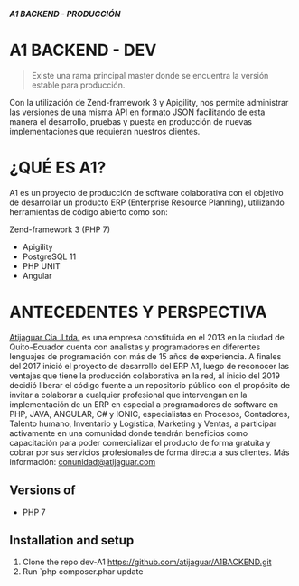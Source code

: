 ***A1 BACKEND - PRODUCCIÓN***

# A1 BACKEND - DEV

> Existe una rama principal master donde se encuentra la versión estable para producción.

Con la utilización de Zend-framework 3 y Apigility, nos permite administrar las versiones de una misma API en formato JSON facilitando de esta manera el desarrollo, pruebas y puesta en producción de nuevas implementaciones que requieran nuestros clientes.

# ¿QUÉ ES A1?

A1 es un proyecto de producción de software colaborativa con el objetivo de desarrollar un producto ERP (Enterprise Resource Planning), utilizando herramientas de código abierto como son:

Zend-framework 3  (PHP 7)
   -	Apigility 
   -	PostgreSQL 11
   -	PHP UNIT 
   -	Angular

 

# ANTECEDENTES Y PERSPECTIVA
[Atijaguar Cia .Ltda.](http://atijaguar.com) es una empresa constituida en el 2013 en la ciudad de Quito-Ecuador cuenta con analistas y programadores en diferentes lenguajes de programación con más de 15 años de experiencia. A finales del 2017 inició el proyecto de desarrollo del ERP A1, luego de reconocer las ventajas que tiene la producción colaborativa en la red, al inicio del 2019 decidió liberar el código fuente a un repositorio público con el propósito de invitar a colaborar a cualquier profesional que intervengan en la implementación de un ERP en especial a programadores de software en PHP, JAVA, ANGULAR, C# y IONIC, especialistas en Procesos, Contadores, Talento humano, Inventario y Logística, Marketing y Ventas, a participar activamente en una comunidad donde tendrán beneficios como capacitación para poder comercializar el producto de forma gratuita y cobrar por sus servicios profesionales de forma directa a sus clientes.
Más información: conunidad@atijaguar.com

## Versions of

 - PHP 7

## Installation and setup
1. Clone the repo dev-A1 https://github.com/atijaguar/A1BACKEND.git
2. Run `php composer.phar update
